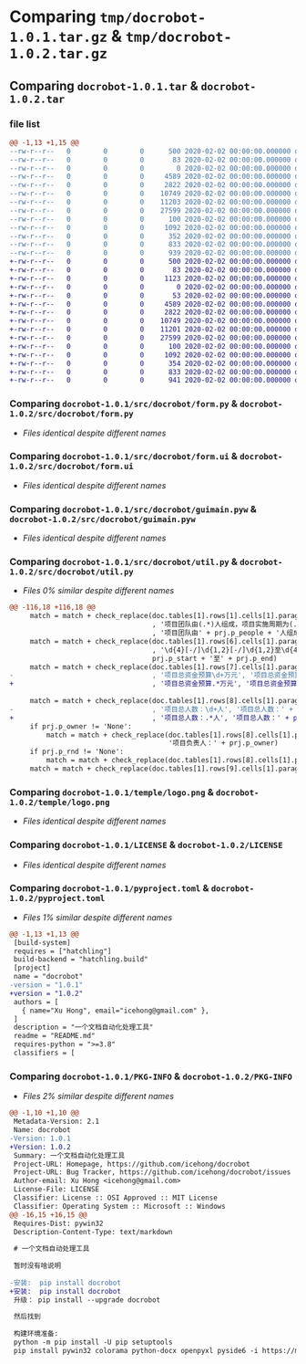 # Comparing `tmp/docrobot-1.0.1.tar.gz` & `tmp/docrobot-1.0.2.tar.gz`

## Comparing `docrobot-1.0.1.tar` & `docrobot-1.0.2.tar`

### file list

```diff
@@ -1,13 +1,15 @@
--rw-r--r--   0        0        0      500 2020-02-02 00:00:00.000000 docrobot-1.0.1/convert.ps1
--rw-r--r--   0        0        0       83 2020-02-02 00:00:00.000000 docrobot-1.0.1/requirements.txt
--rw-r--r--   0        0        0        0 2020-02-02 00:00:00.000000 docrobot-1.0.1/src/docrobot/__init__.py
--rw-r--r--   0        0        0     4589 2020-02-02 00:00:00.000000 docrobot-1.0.1/src/docrobot/form.py
--rw-r--r--   0        0        0     2822 2020-02-02 00:00:00.000000 docrobot-1.0.1/src/docrobot/form.ui
--rw-r--r--   0        0        0    10749 2020-02-02 00:00:00.000000 docrobot-1.0.1/src/docrobot/guimain.pyw
--rw-r--r--   0        0        0    11203 2020-02-02 00:00:00.000000 docrobot-1.0.1/src/docrobot/util.py
--rw-r--r--   0        0        0    27599 2020-02-02 00:00:00.000000 docrobot-1.0.1/temple/logo.png
--rw-r--r--   0        0        0      100 2020-02-02 00:00:00.000000 docrobot-1.0.1/.gitignore
--rw-r--r--   0        0        0     1092 2020-02-02 00:00:00.000000 docrobot-1.0.1/LICENSE
--rw-r--r--   0        0        0      352 2020-02-02 00:00:00.000000 docrobot-1.0.1/README.md
--rw-r--r--   0        0        0      833 2020-02-02 00:00:00.000000 docrobot-1.0.1/pyproject.toml
--rw-r--r--   0        0        0      939 2020-02-02 00:00:00.000000 docrobot-1.0.1/PKG-INFO
+-rw-r--r--   0        0        0      500 2020-02-02 00:00:00.000000 docrobot-1.0.2/convert.ps1
+-rw-r--r--   0        0        0       83 2020-02-02 00:00:00.000000 docrobot-1.0.2/requirements.txt
+-rw-r--r--   0        0        0     1123 2020-02-02 00:00:00.000000 docrobot-1.0.2/.github/workflows/python-publish.yml
+-rw-r--r--   0        0        0        0 2020-02-02 00:00:00.000000 docrobot-1.0.2/src/docrobot/__init__.py
+-rw-r--r--   0        0        0       53 2020-02-02 00:00:00.000000 docrobot-1.0.2/src/docrobot/config.ini
+-rw-r--r--   0        0        0     4589 2020-02-02 00:00:00.000000 docrobot-1.0.2/src/docrobot/form.py
+-rw-r--r--   0        0        0     2822 2020-02-02 00:00:00.000000 docrobot-1.0.2/src/docrobot/form.ui
+-rw-r--r--   0        0        0    10749 2020-02-02 00:00:00.000000 docrobot-1.0.2/src/docrobot/guimain.pyw
+-rw-r--r--   0        0        0    11201 2020-02-02 00:00:00.000000 docrobot-1.0.2/src/docrobot/util.py
+-rw-r--r--   0        0        0    27599 2020-02-02 00:00:00.000000 docrobot-1.0.2/temple/logo.png
+-rw-r--r--   0        0        0      100 2020-02-02 00:00:00.000000 docrobot-1.0.2/.gitignore
+-rw-r--r--   0        0        0     1092 2020-02-02 00:00:00.000000 docrobot-1.0.2/LICENSE
+-rw-r--r--   0        0        0      354 2020-02-02 00:00:00.000000 docrobot-1.0.2/README.md
+-rw-r--r--   0        0        0      833 2020-02-02 00:00:00.000000 docrobot-1.0.2/pyproject.toml
+-rw-r--r--   0        0        0      941 2020-02-02 00:00:00.000000 docrobot-1.0.2/PKG-INFO
```

### Comparing `docrobot-1.0.1/src/docrobot/form.py` & `docrobot-1.0.2/src/docrobot/form.py`

 * *Files identical despite different names*

### Comparing `docrobot-1.0.1/src/docrobot/form.ui` & `docrobot-1.0.2/src/docrobot/form.ui`

 * *Files identical despite different names*

### Comparing `docrobot-1.0.1/src/docrobot/guimain.pyw` & `docrobot-1.0.2/src/docrobot/guimain.pyw`

 * *Files identical despite different names*

### Comparing `docrobot-1.0.1/src/docrobot/util.py` & `docrobot-1.0.2/src/docrobot/util.py`

 * *Files 0% similar despite different names*

```diff
@@ -116,18 +116,18 @@
     match = match + check_replace(doc.tables[1].rows[1].cells[1].paragraphs
                                   , '项目团队由(.*)人组成，项目实施周期为(.*)个月。'
                                   , '项目团队由' + prj.p_people + '人组成，项目实施周期为' + prj.p_cost + '个月。')
     match = match + check_replace(doc.tables[1].rows[6].cells[1].paragraphs
                                   , '\d{4}[-/]\d{1,2}[-/]\d{1,2}至\d{4}[-/]\d{1,2}[-/]\d{1,2}',
                                   prj.p_start + '至' + prj.p_end)
     match = match + check_replace(doc.tables[1].rows[7].cells[1].paragraphs
-                                  , '项目总资金预算\d+万元', '项目总资金预算' + prj.p_money + '万元')
+                                  , '项目总资金预算.*万元', '项目总资金预算' + prj.p_money + '万元')
 
     match = match + check_replace(doc.tables[1].rows[8].cells[1].paragraphs
-                                  , '项目总人数：\d+人', '项目总人数：' + prj.p_people + '人')
+                                  , '项目总人数：.*人', '项目总人数：' + prj.p_people + '人')
     if prj.p_owner != 'None':
         match = match + check_replace(doc.tables[1].rows[8].cells[1].paragraphs, '项目负责人：.*',
                                       '项目负责人：' + prj.p_owner)
     if prj.p_rnd != 'None':
         match = match + check_replace(doc.tables[1].rows[8].cells[1].paragraphs, '研发成员：.*', '研发成员：' + prj.p_rnd)
     match = match + check_replace(doc.tables[1].rows[9].cells[1].paragraphs, '\d{4}[-/]\d{1,2}[-/]\d{1,2}', prj.p_start)
```

### Comparing `docrobot-1.0.1/temple/logo.png` & `docrobot-1.0.2/temple/logo.png`

 * *Files identical despite different names*

### Comparing `docrobot-1.0.1/LICENSE` & `docrobot-1.0.2/LICENSE`

 * *Files identical despite different names*

### Comparing `docrobot-1.0.1/pyproject.toml` & `docrobot-1.0.2/pyproject.toml`

 * *Files 1% similar despite different names*

```diff
@@ -1,13 +1,13 @@
 [build-system]
 requires = ["hatchling"]
 build-backend = "hatchling.build"
 [project]
 name = "docrobot"
-version = "1.0.1"
+version = "1.0.2"
 authors = [
   { name="Xu Hong", email="icehong@gmail.com" },
 ]
 description = "一个文档自动化处理工具"
 readme = "README.md"
 requires-python = ">=3.8"
 classifiers = [
```

### Comparing `docrobot-1.0.1/PKG-INFO` & `docrobot-1.0.2/PKG-INFO`

 * *Files 2% similar despite different names*

```diff
@@ -1,10 +1,10 @@
 Metadata-Version: 2.1
 Name: docrobot
-Version: 1.0.1
+Version: 1.0.2
 Summary: 一个文档自动化处理工具
 Project-URL: Homepage, https://github.com/icehong/docrobot
 Project-URL: Bug Tracker, https://github.com/icehong/docrobot/issues
 Author-email: Xu Hong <icehong@gmail.com>
 License-File: LICENSE
 Classifier: License :: OSI Approved :: MIT License
 Classifier: Operating System :: Microsoft :: Windows
@@ -16,15 +16,15 @@
 Requires-Dist: pywin32
 Description-Content-Type: text/markdown
 
 # 一个文档自动处理工具
 
 暂时没有啥说明
 
-安装:  pip install docrobot
+安装:  pip install docrobot  
 升级： pip install --upgrade docrobot
 
 然后找到
 
 构建环境准备:
 python -m pip install -U pip setuptools
 pip install pywin32 colorama python-docx openpyxl pyside6 -i https://mirrors.aliyun.com/pypi/simple/ --trusted-host mirrors.aliyun.com
```

